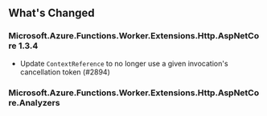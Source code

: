 ## What's Changed

<!-- Please add your release notes in the following format:
- My change description (#PR/#issue)
-->

### Microsoft.Azure.Functions.Worker.Extensions.Http.AspNetCore 1.3.4

- Update `ContextReference` to no longer use a given invocation's cancellation token (#2894)

### Microsoft.Azure.Functions.Worker.Extensions.Http.AspNetCore.Analyzers  <version>

